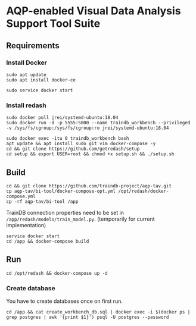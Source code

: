 # AQP-enabled Visual Data Analysis Support Tool Suite

## Requirements

### Install Docker

```console
sudo apt update 
sudo apt install docker-ce
```

```console
sudo service docker start
```

### Install redash

```console
sudo docker pull jrei/systemd-ubuntu:18.04 
sudo docker run -d -p 5555:5000 --name traindb_workbench --privileged -v /sys/fs/cgroup:/sys/fs/cgroup:ro jrei/systemd-ubuntu:18.04 
```

```console
sudo docker exec -itu 0 traindb_workbench bash 
apt update && apt install sudo git vim docker-compose -y 
cd && git clone https://github.com/getredash/setup
cd setup && export USER=root && chmod +x setup.sh && ./setup.sh 
```

## Build 

```console
cd && git clone https://github.com/traindb-project/aqp-tav.git 
cp aqp-tav/bi-tool/docker-compose-opt.yml /opt/redash/docker-compose.yml
cp -rf aqp-tav/bi-tool /app
```

TrainDB connection properties need to be set in ``/app/redash/models/train_model.py``. (temporarily for current implementation)

```console
service docker start
cd /app && docker-compose build
```

## Run

```console
cd /opt/redash && docker-compose up -d
```

### Create database
You have to create databases once on first run.
```console
cd /app && cat create_workbench_db.sql | docker exec -i $(docker ps | grep postgres | awk '{print $1}') psql -U postgres --password
```

